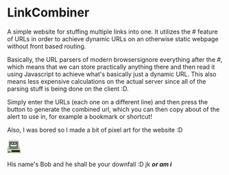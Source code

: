 # LinkCombiner
A simple website for stuffing multiple links into one. It utilizes the # feature of URLs in order to achieve dynamic URLs on an otherwise static webpage without front based routing.

Basically, the URL parsers of modern browsersignore everything after the #, which means that we can store practically anything there and then read it using Javascript to achieve what's basically just a dynamic URL. This also means less expensive calculations on the actual server since all of the parsing stuff is being done on the client :D.

Simply enter the URLs (each one on a different line) and then press the button to generate the combined url, which you can then copy about of the alert to use in, for example a bookmark or shortcut!

Also, I was bored so I made a bit of pixel art for the website :D

![welp ig it didn't load for u T_T](https://github.com/RandomGamingDev/LinkCombiner/blob/main/assets/SmilingComputer.png?raw=true)

His name's Bob and he shall be your downfall :D jk ***or am i***
